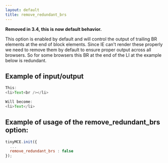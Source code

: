 ```yaml
---
layout: default
title: remove_redundant_brs
---
```


**Removed in 3.4, this is now default behavior.**

This option is enabled by default and will control the output of trailing BR elements at the end of block elements. Since IE can't render these properly we need to remove them by default to ensure proper output across all browsers. So for some browsers this BR at the end of the LI at the example below is redundant.

## Example of input/output

```js
This:
<li>Text<br /></li>

Will become:
<li>Text</li>
```

## Example of usage of the remove_redundant_brs option:

```js
tinyMCE.init({
  ...
  remove_redundant_brs : false
});
```
